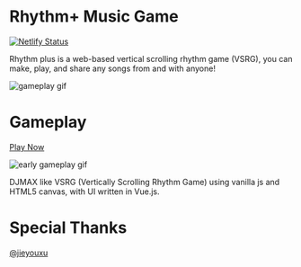 # Rhythm+ Music Game

[![Netlify Status](https://api.netlify.com/api/v1/badges/5f8676be-76d6-48e7-849f-24c85a3a8970/deploy-status)](https://app.netlify.com/sites/rhythm-plus-staging/deploys)

Rhythm plus is a web-based vertical scrolling rhythm game (VSRG), you can make, play, and share any songs from and with anyone!

![gameplay gif](https://rhythm-plus.web.app/og.jpg)



# Gameplay

[Play Now](https://rhythm-plus.com/)

![early gameplay gif](gameplay.gif)

DJMAX like VSRG (Vertically Scrolling Rhythm Game) using vanilla js and HTML5 canvas, with UI written in Vue.js.


# Special Thanks

[@jieyouxu](https://github.com/jieyouxu)